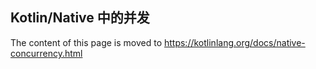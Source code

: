 ## Kotlin/Native 中的并发

The content of this page is moved to https://kotlinlang.org/docs/native-concurrency.html